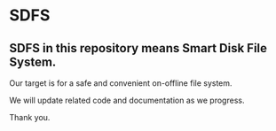# SDFS
## SDFS in this repository means Smart Disk File System.
Our target is for a safe and convenient on-offline file system.

We will update related code and documentation as we progress.

Thank you.
